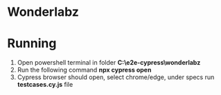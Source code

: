 # Wonderlabz

# Running 
  1. Open powershell terminal in folder **C:\e2e-cypress\wonderlabz**
  2. Run the following command **npx cypress open**
  3. Cypress browser should open, select chrome/edge, under specs run **testcases.cy.js** file
